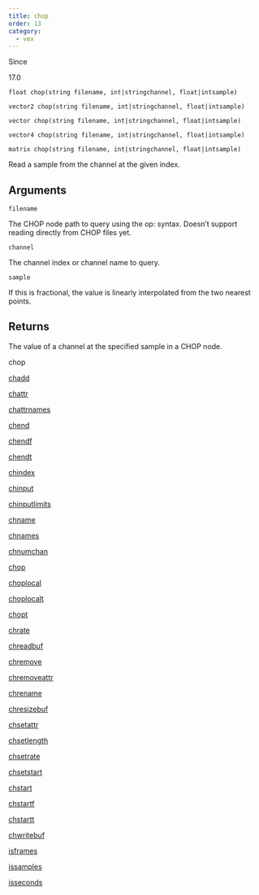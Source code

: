 ```yaml
---
title: chop
order: 13
category:
  - vex
---
```


Since

17.0

`float chop(string filename, int|stringchannel, float|intsample)`

`vector2 chop(string filename, int|stringchannel, float|intsample)`

`vector chop(string filename, int|stringchannel, float|intsample)`

`vector4 chop(string filename, int|stringchannel, float|intsample)`

`matrix chop(string filename, int|stringchannel, float|intsample)`

Read a sample from the channel at the given index.

## Arguments

`filename`

The CHOP node path to query using the op: syntax.
Doesn’t support reading directly from CHOP files yet.

`channel`

The channel index or channel name to query.

`sample`

If this is fractional, the value is linearly interpolated from the
two nearest points.

## Returns

The value of a channel at the specified sample in a CHOP node.

chop

[chadd](chadd.html)

[chattr](chattr.html)

[chattrnames](chattrnames.html)

[chend](chend.html)

[chendf](chendf.html)

[chendt](chendt.html)

[chindex](chindex.html)

[chinput](chinput.html)

[chinputlimits](chinputlimits.html)

[chname](chname.html)

[chnames](chnames.html)

[chnumchan](chnumchan.html)

[chop](chop.html)

[choplocal](choplocal.html)

[choplocalt](choplocalt.html)

[chopt](chopt.html)

[chrate](chrate.html)

[chreadbuf](chreadbuf.html)

[chremove](chremove.html)

[chremoveattr](chremoveattr.html)

[chrename](chrename.html)

[chresizebuf](chresizebuf.html)

[chsetattr](chsetattr.html)

[chsetlength](chsetlength.html)

[chsetrate](chsetrate.html)

[chsetstart](chsetstart.html)

[chstart](chstart.html)

[chstartf](chstartf.html)

[chstartt](chstartt.html)

[chwritebuf](chwritebuf.html)

[isframes](isframes.html)

[issamples](issamples.html)

[isseconds](isseconds.html)
